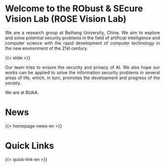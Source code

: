 # Welcome to the RObust & SEcure Vision Lab (ROSE Vision Lab)

<p style="text-align:justify">
We are a research group at Beihang University, China. We aim to explore and solve potential security problems in the field of artificial intelligence and computer science with the rapid development of computer technology in the new environment of the 21st century.
</p>

{{< slide >}}

<p style="text-align:justify">
Our team tries to ensure the security and privacy of AI. We also hope our works can be applied to solve the information security problems in several areas of life, which, in turn, promotes the development and progress of the society.
</p>

<p style="text-align:justify">
We are at BUAA.
</p>

# News

{{< homepage-news-en >}}

# Quick Links

{{< quick-link-en >}}
